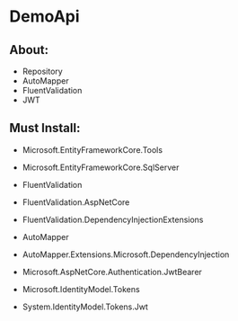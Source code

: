 # DemoApi

## About:
- Repository
- AutoMapper
- FluentValidation
- JWT

## Must Install:

- Microsoft.EntityFrameworkCore.Tools
- Microsoft.EntityFrameworkCore.SqlServer

- FluentValidation
- FluentValidation.AspNetCore
- FluentValidation.DependencyInjectionExtensions

- AutoMapper
- AutoMapper.Extensions.Microsoft.DependencyInjection

- Microsoft.AspNetCore.Authentication.JwtBearer
- Microsoft.IdentityModel.Tokens
- System.IdentityModel.Tokens.Jwt